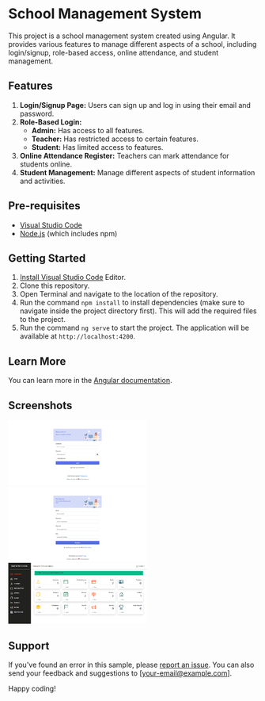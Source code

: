 # School Management System

This project is a school management system created using Angular. It provides various features to manage different aspects of a school, including login/signup, role-based access, online attendance, and student management.

## Features

1. **Login/Signup Page:** Users can sign up and log in using their email and password.
2. **Role-Based Login:** 
   - **Admin:** Has access to all features.
   - **Teacher:** Has restricted access to certain features.
   - **Student:** Has limited access to features.
3. **Online Attendance Register:** Teachers can mark attendance for students online.
4. **Student Management:** Manage different aspects of student information and activities.

## Pre-requisites

- [Visual Studio Code](https://code.visualstudio.com/)
- [Node.js](https://nodejs.org/) (which includes npm)

## Getting Started

1. [Install Visual Studio Code](https://code.visualstudio.com/) Editor.
2. Clone this repository.
3. Open Terminal and navigate to the location of the repository.
4. Run the command `npm install` to install dependencies (make sure to navigate inside the project directory first). This will add the required files to the project.
5. Run the command `ng serve` to start the project. The application will be available at `http://localhost:4200`.

## Learn More

You can learn more in the [Angular documentation](https://angular.io/docs).

## Screenshots

<img src="https://github.com/anupmaurya1994/school-management.Angular/blob/main/src/assets/imgs/login.png" width="280">
<img src="https://github.com/anupmaurya1994/school-management.Angular/blob/main/src/assets/imgs/signup.png" width="280">

<img src="https://github.com/anupmaurya1994/school-management.Angular/blob/main/src/assets/imgs/dashboard.png" width="280">


## Support

If you've found an error in this sample, please [report an issue](link/to/issue/repository). You can also send your feedback and suggestions to [your-email@example.com].

Happy coding!
